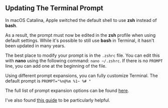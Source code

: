 ## Updating The Terminal Prompt

In macOS Catalina, Apple switched the default shell to use **zsh** instead of **bash**.

As a result, the prompt must now be edited in the **zsh** profile when using default settings. While it's possible to still use **bash** in Terminal, it hasn't been updated in many years.

The best place to modify your prompt is in the `.zshrc` file. You can edit this with **nano** using the following command: `nano ~/.zshrc`. If there is no `PROMPT` line, you can add one at the beginning of the file. 

Using different prompt expansions, you can fully customize Terminal. The default prompt is `PROMPT="%n@%m %1~ %# "`

The full list of prompt expansion options can be found [here](http://zsh.sourceforge.net/Doc/Release/Prompt-Expansion.html#Prompt-Expansion).

I've also found [this guide](https://scriptingosx.com/2019/06/moving-to-zsh-part-2-configuration-files/) to be particularly helpful.

